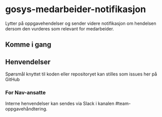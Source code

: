 # gosys-medarbeider-notifikasjon

Lytter på oppgavehendelser og sender videre notifikasjon om hendelsen dersom den vurderes som relevant for medarbeider. 

## Komme i gang


## Henvendelser

Spørsmål knyttet til koden eller repositoryet kan stilles som issues her på GitHub

### For Nav-ansatte

Interne henvendelser kan sendes via Slack i kanalen #team-oppgavehåndtering.
